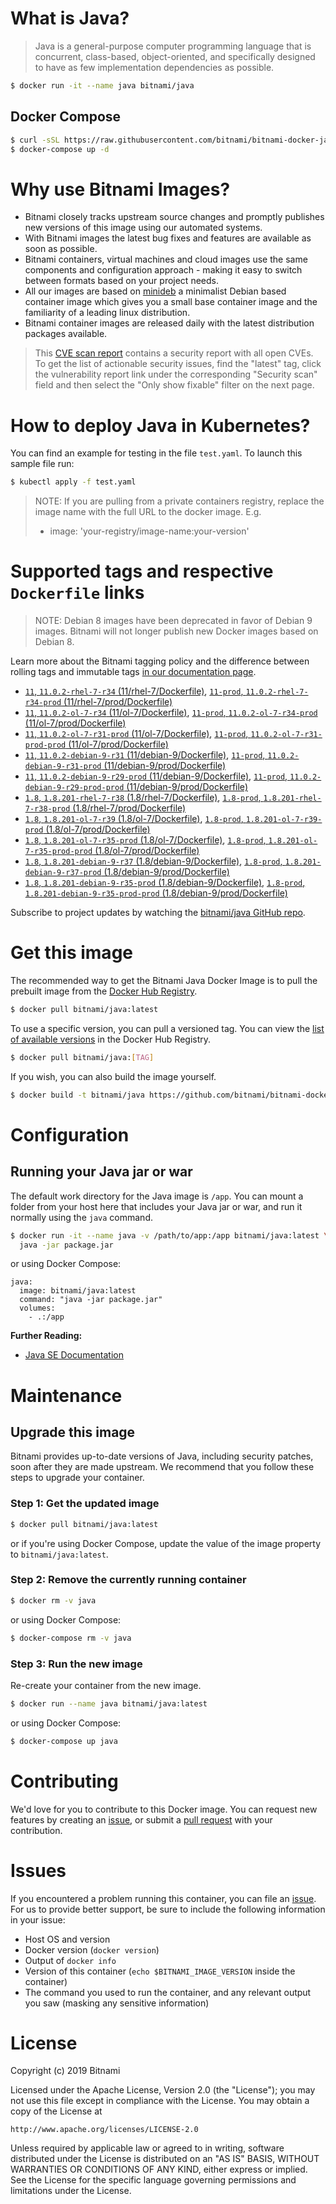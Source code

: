 # What is Java?

> Java is a general-purpose computer programming language that is concurrent, class-based, object-oriented, and specifically designed to have as few implementation dependencies as possible.

```bash
$ docker run -it --name java bitnami/java
```

## Docker Compose

```bash
$ curl -sSL https://raw.githubusercontent.com/bitnami/bitnami-docker-java/master/docker-compose.yml > docker-compose.yml
$ docker-compose up -d
```

# Why use Bitnami Images?

* Bitnami closely tracks upstream source changes and promptly publishes new versions of this image using our automated systems.
* With Bitnami images the latest bug fixes and features are available as soon as possible.
* Bitnami containers, virtual machines and cloud images use the same components and configuration approach - making it easy to switch between formats based on your project needs.
* All our images are based on [minideb](https://github.com/bitnami/minideb) a minimalist Debian based container image which gives you a small base container image and the familiarity of a leading linux distribution.
* Bitnami container images are released daily with the latest distribution packages available.


> This [CVE scan report](https://quay.io/repository/bitnami/java?tab=tags) contains a security report with all open CVEs. To get the list of actionable security issues, find the "latest" tag, click the vulnerability report link under the corresponding "Security scan" field and then select the "Only show fixable" filter on the next page.

# How to deploy Java in Kubernetes?

You can find an example for testing in the file `test.yaml`. To launch this sample file run:

```bash
$ kubectl apply -f test.yaml
```

> NOTE: If you are pulling from a private containers registry, replace the image name with the full URL to the docker image. E.g.
>
> - image: 'your-registry/image-name:your-version'

# Supported tags and respective `Dockerfile` links

> NOTE: Debian 8 images have been deprecated in favor of Debian 9 images. Bitnami will not longer publish new Docker images based on Debian 8.

Learn more about the Bitnami tagging policy and the difference between rolling tags and immutable tags [in our documentation page](https://docs.bitnami.com/containers/how-to/understand-rolling-tags-containers/).


- [`11`, `11.0.2-rhel-7-r34` (11/rhel-7/Dockerfile)](https://github.com/bitnami/bitnami-docker-java/blob/11.0.2-rhel-7-r34/11/rhel-7/Dockerfile), [`11-prod`, `11.0.2-rhel-7-r34-prod` (11/rhel-7/prod/Dockerfile)](https://github.com/bitnami/bitnami-docker-java/blob/11.0.2-rhel-7-r34/11/rhel-7/prod/Dockerfile)
- [`11`, `11.0.2-ol-7-r34` (11/ol-7/Dockerfile)](https://github.com/bitnami/bitnami-docker-java/blob/11.0.2-ol-7-r34/11/ol-7/Dockerfile), [`11-prod`, `11.0.2-ol-7-r34-prod` (11/ol-7/prod/Dockerfile)](https://github.com/bitnami/bitnami-docker-java/blob/11.0.2-ol-7-r34/11/ol-7/prod/Dockerfile)
- [`11`, `11.0.2-ol-7-r31-prod` (11/ol-7/Dockerfile)](https://github.com/bitnami/bitnami-docker-java/blob/11.0.2-ol-7-r31-prod/11/ol-7/Dockerfile), [`11-prod`, `11.0.2-ol-7-r31-prod-prod` (11/ol-7/prod/Dockerfile)](https://github.com/bitnami/bitnami-docker-java/blob/11.0.2-ol-7-r31-prod/11/ol-7/prod/Dockerfile)
- [`11`, `11.0.2-debian-9-r31` (11/debian-9/Dockerfile)](https://github.com/bitnami/bitnami-docker-java/blob/11.0.2-debian-9-r31/11/debian-9/Dockerfile), [`11-prod`, `11.0.2-debian-9-r31-prod` (11/debian-9/prod/Dockerfile)](https://github.com/bitnami/bitnami-docker-java/blob/11.0.2-debian-9-r31/11/debian-9/prod/Dockerfile)
- [`11`, `11.0.2-debian-9-r29-prod` (11/debian-9/Dockerfile)](https://github.com/bitnami/bitnami-docker-java/blob/11.0.2-debian-9-r29-prod/11/debian-9/Dockerfile), [`11-prod`, `11.0.2-debian-9-r29-prod-prod` (11/debian-9/prod/Dockerfile)](https://github.com/bitnami/bitnami-docker-java/blob/11.0.2-debian-9-r29-prod/11/debian-9/prod/Dockerfile)
- [`1.8`, `1.8.201-rhel-7-r38` (1.8/rhel-7/Dockerfile)](https://github.com/bitnami/bitnami-docker-java/blob/1.8.201-rhel-7-r38/1.8/rhel-7/Dockerfile), [`1.8-prod`, `1.8.201-rhel-7-r38-prod` (1.8/rhel-7/prod/Dockerfile)](https://github.com/bitnami/bitnami-docker-java/blob/1.8.201-rhel-7-r38/1.8/rhel-7/prod/Dockerfile)
- [`1.8`, `1.8.201-ol-7-r39` (1.8/ol-7/Dockerfile)](https://github.com/bitnami/bitnami-docker-java/blob/1.8.201-ol-7-r39/1.8/ol-7/Dockerfile), [`1.8-prod`, `1.8.201-ol-7-r39-prod` (1.8/ol-7/prod/Dockerfile)](https://github.com/bitnami/bitnami-docker-java/blob/1.8.201-ol-7-r39/1.8/ol-7/prod/Dockerfile)
- [`1.8`, `1.8.201-ol-7-r35-prod` (1.8/ol-7/Dockerfile)](https://github.com/bitnami/bitnami-docker-java/blob/1.8.201-ol-7-r35-prod/1.8/ol-7/Dockerfile), [`1.8-prod`, `1.8.201-ol-7-r35-prod-prod` (1.8/ol-7/prod/Dockerfile)](https://github.com/bitnami/bitnami-docker-java/blob/1.8.201-ol-7-r35-prod/1.8/ol-7/prod/Dockerfile)
- [`1.8`, `1.8.201-debian-9-r37` (1.8/debian-9/Dockerfile)](https://github.com/bitnami/bitnami-docker-java/blob/1.8.201-debian-9-r37/1.8/debian-9/Dockerfile), [`1.8-prod`, `1.8.201-debian-9-r37-prod` (1.8/debian-9/prod/Dockerfile)](https://github.com/bitnami/bitnami-docker-java/blob/1.8.201-debian-9-r37/1.8/debian-9/prod/Dockerfile)
- [`1.8`, `1.8.201-debian-9-r35-prod` (1.8/debian-9/Dockerfile)](https://github.com/bitnami/bitnami-docker-java/blob/1.8.201-debian-9-r35-prod/1.8/debian-9/Dockerfile), [`1.8-prod`, `1.8.201-debian-9-r35-prod-prod` (1.8/debian-9/prod/Dockerfile)](https://github.com/bitnami/bitnami-docker-java/blob/1.8.201-debian-9-r35-prod/1.8/debian-9/prod/Dockerfile)

Subscribe to project updates by watching the [bitnami/java GitHub repo](https://github.com/bitnami/bitnami-docker-java).

# Get this image

The recommended way to get the Bitnami Java Docker Image is to pull the prebuilt image from the [Docker Hub Registry](https://hub.docker.com/r/bitnami/java).

```bash
$ docker pull bitnami/java:latest
```

To use a specific version, you can pull a versioned tag. You can view the [list of available versions](https://hub.docker.com/r/bitnami/java/tags/) in the Docker Hub Registry.

```bash
$ docker pull bitnami/java:[TAG]
```

If you wish, you can also build the image yourself.

```bash
$ docker build -t bitnami/java https://github.com/bitnami/bitnami-docker-java.git
```

# Configuration

## Running your Java jar or war

The default work directory for the Java image is `/app`. You can mount a folder from your host here that includes your Java jar or war, and run it normally using the `java` command.

```bash
$ docker run -it --name java -v /path/to/app:/app bitnami/java:latest \
  java -jar package.jar
```

or using Docker Compose:

```
java:
  image: bitnami/java:latest
  command: "java -jar package.jar"
  volumes:
    - .:/app
```

**Further Reading:**

  - [Java SE Documentation](https://docs.oracle.com/javase/8/docs/api/)

# Maintenance

## Upgrade this image

Bitnami provides up-to-date versions of Java, including security patches, soon after they are made upstream. We recommend that you follow these steps to upgrade your container.

### Step 1: Get the updated image

```bash
$ docker pull bitnami/java:latest
```

or if you're using Docker Compose, update the value of the image property to `bitnami/java:latest`.

### Step 2: Remove the currently running container

```bash
$ docker rm -v java
```

or using Docker Compose:

```bash
$ docker-compose rm -v java
```

### Step 3: Run the new image

Re-create your container from the new image.

```bash
$ docker run --name java bitnami/java:latest
```

or using Docker Compose:

```bash
$ docker-compose up java
```

# Contributing

We'd love for you to contribute to this Docker image. You can request new features by creating an [issue](https://github.com/bitnami/bitnami-docker-java/issues), or submit a [pull request](https://github.com/bitnami/bitnami-docker-java/pulls) with your contribution.

# Issues

If you encountered a problem running this container, you can file an [issue](https://github.com/bitnami/bitnami-docker-java/issues). For us to provide better support, be sure to include the following information in your issue:

- Host OS and version
- Docker version (`docker version`)
- Output of `docker info`
- Version of this container (`echo $BITNAMI_IMAGE_VERSION` inside the container)
- The command you used to run the container, and any relevant output you saw (masking any sensitive
information)

# License

Copyright (c) 2019 Bitnami

Licensed under the Apache License, Version 2.0 (the "License");
you may not use this file except in compliance with the License.
You may obtain a copy of the License at

    http://www.apache.org/licenses/LICENSE-2.0

Unless required by applicable law or agreed to in writing, software
distributed under the License is distributed on an "AS IS" BASIS,
WITHOUT WARRANTIES OR CONDITIONS OF ANY KIND, either express or implied.
See the License for the specific language governing permissions and
limitations under the License.
